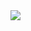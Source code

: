 <img src="https://user-images.githubusercontent.com/39027613/95254280-80c83e00-07d4-11eb-8160-2a944f149046.gif"/>
